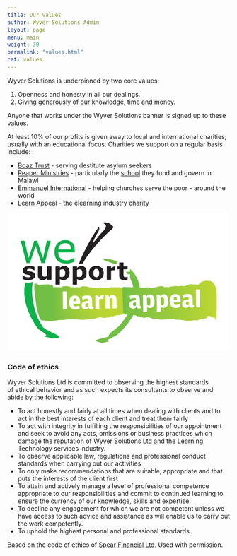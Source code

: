```yaml
---
title: Our values
author: Wyver Solutions Admin
layout: page
menu: main
weight: 30
permalink: "values.html"
cat: values
---
```

Wyver Solutions is underpinned by two core values:

  1. Openness and honesty in all our dealings.
  2. Giving generously of our knowledge, time and money.

Anyone that works under the Wyver Solutions banner is signed up to these values.

At least 10% of our profits is given away to local and international charities; usually with an educational focus. Charities we support on a regular basis include:

- <a href="http://boaztrust.org.uk/" target="_blank">Boaz Trust</a> - serving destitute asylum seekers
- <a href="http://reaperministries.org.uk/" target="_blank">Reaper Ministries</a> - particularly the [school](http://www.reaperministries.org.uk/reaper-ministries-in-action/action-in-malawi/good-hope-school-malawi/) they fund and govern in Malawi
- <a href="http://www.eiuk.org.uk/" target="_blank">Emmanuel International</a> - helping churches serve the poor - around the world
- <a href="http://learnappeal.com/" target="_blank">Learn Appeal</a> - the elearning industry charity

<img src="/assets/images/We-support-learn-appeal-logo.jpg" />

### Code of ethics

Wyver Solutions Ltd is committed to observing the highest standards of ethical behavior and as such expects its consultants to observe and abide by the following:

* To act honestly and fairly at all times when dealing with clients and to act in the best interests of each client and treat them fairly
* To act with integrity in fulfilling the responsibilities of our appointment and seek to avoid any acts, omissions or business practices which damage the reputation of Wyver Solutions Ltd and the Learning Technology services industry.
* To observe applicable law, regulations and professional conduct standards when carrying out our activities
* To only make recommendations that are suitable, appropriate and that puts the interests of the client first
* To attain and actively manage a level of professional competence appropriate to our responsibilities and commit to continued learning to ensure the currency of our knowledge, skills and expertise.
* To decline any engagement for which we are not competent unless we have access to such advice and assistance as will enable us to carry out the work competently.
* To uphold the highest personal and professional standards

Based on the code of ethics of <a href="http://www.spearfinancial.co.uk/" target="_blank">Spear Financial Ltd</a>. Used with permission.
